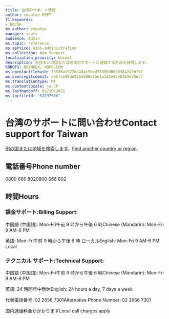 ```yaml
---
title: 台湾のサポート情報
author: cmcatee-MSFT
f1.keywords:
- NOCSH
ms.author: cmcatee
manager: scotv
audience: Admin
ms.topic: reference
ms.service: o365-administration
ms.collection: Adm_Support
localization_priority: Normal
description: お住まいの国または地域のサポートに連絡する方法を説明します。
ROBOTS: NOINDEX, NOFOLLOW
ms.openlocfilehash: 76536a2977da404c50ed75980d80683842429f9f
ms.sourcegitcommit: de5fce90de22ba588e75e1a1d2e87e03b9e25ec7
ms.translationtype: MT
ms.contentlocale: ja-JP
ms.lasthandoff: 05/10/2021
ms.locfileid: "52297586"
---
```

# <a name="contact-support-for-taiwan"></a><span data-ttu-id="f6c6d-103">台湾のサポートに問い合わせ</span><span class="sxs-lookup"><span data-stu-id="f6c6d-103">Contact support for Taiwan</span></span>

<span data-ttu-id="f6c6d-104">[別の国または地域を検索します](../../business-video/get-help-support.md)。</span><span class="sxs-lookup"><span data-stu-id="f6c6d-104">[Find another country or region](../../business-video/get-help-support.md).</span></span>

## <a name="phone-number"></a><span data-ttu-id="f6c6d-105">電話番号</span><span class="sxs-lookup"><span data-stu-id="f6c6d-105">Phone number</span></span>
<span data-ttu-id="f6c6d-106">0800 666 802</span><span class="sxs-lookup"><span data-stu-id="f6c6d-106">0800 666 802</span></span>

## <a name="hours"></a><span data-ttu-id="f6c6d-107">時間</span><span class="sxs-lookup"><span data-stu-id="f6c6d-107">Hours</span></span>
### <a name="billing-support"></a><span data-ttu-id="f6c6d-108">課金サポート:</span><span class="sxs-lookup"><span data-stu-id="f6c6d-108">Billing Support:</span></span>

<span data-ttu-id="f6c6d-109">中国語 (中国語): Mon-Fri午前 9 時から午後 6 時</span><span class="sxs-lookup"><span data-stu-id="f6c6d-109">Chinese (Mandarin): Mon-Fri 9 AM-6 PM</span></span>

<span data-ttu-id="f6c6d-110">英語: Mon-Fri午前 9 時から午後 6 時 ローカル</span><span class="sxs-lookup"><span data-stu-id="f6c6d-110">English: Mon-Fri 9 AM-6 PM Local</span></span>

### <a name="technical-support"></a><span data-ttu-id="f6c6d-111">テクニカル サポート:</span><span class="sxs-lookup"><span data-stu-id="f6c6d-111">Technical Support:</span></span>

<span data-ttu-id="f6c6d-112">中国語 (中国語): Mon-Fri午前 9 時から午後 6 時</span><span class="sxs-lookup"><span data-stu-id="f6c6d-112">Chinese (Mandarin): Mon-Fri 9 AM-6 PM</span></span>

<span data-ttu-id="f6c6d-113">英語: 24 時間年中無休</span><span class="sxs-lookup"><span data-stu-id="f6c6d-113">English: 24 hours a day, 7 days a week</span></span>

<span data-ttu-id="f6c6d-114">代替電話番号: 02 2656 7301</span><span class="sxs-lookup"><span data-stu-id="f6c6d-114">Alternative Phone Number: 02 2656 7301</span></span>

<span data-ttu-id="f6c6d-115">国内通話料金がかかります</span><span class="sxs-lookup"><span data-stu-id="f6c6d-115">Local call charges apply</span></span>
